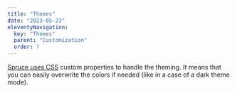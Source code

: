 ```yaml
---
title: "Themes"
date: "2023-05-23"
eleventyNavigation:
  key: "Themes"
  parent: "Customization"
  order: 7
---
```


[Spruce uses CSS](https://sprucecss.com/docs/customization/themes/) custom properties to handle the theming. It means that you can easily overwrite the colors if needed (like in a case of a dark theme mode).
